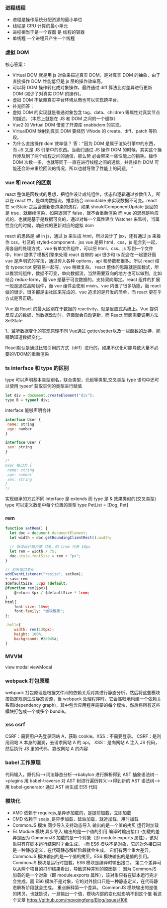 ### 进程线程

- 进程是操作系统分配资源的最小单位
- 线程是 CPU 计算的最小单元
- 进程相当于是一个容器 是 线程的容器
- 单线程 一个进程只产生一个线程

### 虚拟 DOM

核心答案：

- Virtual DOM 就是用 js 对象来描述真实 DOM，是对真实 DOM 的抽象，由于直接操作 DOM 性能低但是 js 层的操作效率高，
- 可以将 DOM 操作转化成对象操作，最终通过 diff 算法比对差异进行更新 DOM (减少了对真实 DOM 的操作)。
- 虚拟 DOM 不依赖真实平台环境从而也可以实现跨平台。
- 补充回答：
- 虚拟 DOM 的实现就是普通对象包含 tag、data、children 等属性对真实节点的描述。（本质上就是在 JS 和 DOM 之间的一个缓存）
- Vue2 的 Virtual DOM 借鉴了开源库 snabbdom 的实现。
- VirtualDOM 映射到真实 DOM 要经历 VNode 的 create、diff、patch 等阶段。
- 为什么直接操作 dom 效率低？
  答：“因为 DOM 是属于渲染引擎中的东西，而 JS 又是 JS 引擎中的东西。当我们通过 JS 操作 DOM 的时候，其实这个操作涉及到了两个线程之间的通信，那么势 必会带来一些性能上的损耗。操作 DOM 次数一多，也就等同于一直在进行线程之间的通信，并且操作 DOM 可能还会带来重绘回流的情况，所以也就导致了性能上的问题。
  ”

### vue 和 react 的区别

react 整体是函数式的思想，把组件设计成纯组件，状态和逻辑通过参数传入，所以在 react 中，是单向数据流，推崇结合 immutable 来实现数据不可变。react 在 setState 之后会重新走渲染的流程，如果 shouldComponentUpdate 返回的是 true，就继续渲染，如果返回了 false，就不会重新渲染
而 vue 的思想是响应式的，也就是基于是数据可变的，通过对每一个属性建立 Watcher 来监听，当属性变化的时候，响应式的更新对应的虚拟 dom

react 的思路是 all in js，通过 js 来生成 html，所以设计了 jsx，还有通过 js 来操作 css，社区的 styled-component、jss
vue 是把 html，css，js 组合到一起，用各自的处理方式，vue 有单文件组件，可以把 html、css、js 写到一个文件中，html 提供了模板引擎来处理
react 自带的 api 很少和 ts 配合在一起更好而 vue 是声明式的写法，通过传入各种 options，api 和参数都很多。所以 react 结合 typescript 更容易一起写，vue 稍微复杂。
react 整体的思路就是函数式，所以推崇纯组件，数据不可变，单向数据流，当然需要双向的地方也可以做到，比如结合 redux-form，而 vue 是基于可变数据的，支持双向绑定。react 组件的扩展一般是通过高阶组件，而 vue 组件会使用 mixin。vue 内置了很多功能，而 react 做的很少，很多都是由社区来完成的，vue 追求的是开发的简单，而 react 更在乎方式是否正确。

Vue 跟 React 的最大区别在于数据的 reactivity，就是反应式系统上。Vue 提供反应式的数据，当数据改动时，界面就会自动更新，而 React 里面需要调用方法 SetState

1、监听数据变化的实现原理不同
Vue通过 getter/setter以及一些函数的劫持，能精确知道数据变化。

React默认是通过比较引用的方式（diff）进行的，如果不优化可能导致大量不必要的VDOM的重新渲染


### ts interface 和 type 的区别

type 可以声明基本类型别名，联合类型，元组等类型,交叉类型
type 语句中还可以使用 typeof 获取实例的类型进行赋值

```js
let div = document.createElement("div");
type B = typeof div;
```

interface 能够声明合并

```js
interface User {
 name: string
 age: number
}

interface User {
 sex: string
}

/*
User 接口为 {
 name: string
 age: number
 sex: string
}
*/

```

实现继承的方式不同 interface 是 extends 而 type 是 & 效果类似的(交叉类型)
type 可以定义数组中每个位置的类型
type PetList = [Dog, Pet]

### rem

```js
function setRem() {
  let doc = document.documentElement;
  let width = doc.getBoundingClientRect().width;

  // 假设设计稿为宽 750，则 1rem 代表 10px
  let rem = width / 75;
  doc.style.fontSize = rem + "px";
}

// 监听窗口变化
addEventListener("resize", setRem);
+ sass-rem
$defaultSize: 32px !default;
@function rem($px){
    @return $px / $defaultSize * 1rem;
}
html{
    font-size: 10vw;
    font-family: "微软雅黑";
};

.hello{
    width: rem(130px);
    height: 100%;
    background: #2e945a;
}
```

### MVVM

view modal viewModal

### webpack 打包原理

webpack 打包原理是根据文件间的依赖关系对其进行静态分析，然后将这些模块按指定规则生成静态资源，当 webpack 处理程序时，它会递归地构建一个依赖关系图(dependency graph)，其中包含应用程序需要的每个模块，然后将所有这些模块打包成一个或多个 bundle。

### xss csrf

CSRF：需要用户先登录网站 A，获取 cookie。XSS：不需要登录。
CSRF：是利用网站 A 本身的漏洞，去请求网站 A 的 api。
XSS：是向网站 A 注入 JS 代码，然后执行 JS 里的代码，篡改网站 A 的内容

### babel 工作原理

代码输入，原代码-->词法静态分析-->babylon 进行解析得到 AST 抽象语法树-->plugins 用 babel-traverse 对 AST 树进行遍历转义-->得到新的 AST 语法树-->用 babel-generator 通过 AST 树生成 ES5 代码

### 模块化

- AMD 依赖于 requirejs,是异步加载的，是提前加载，立即加载
- CMD 依赖于 seajs ,是异步加载，延后加载，就近加载，用时加载
- CommonJS 模块 同步导入支持动态导入 输出的是一个值的拷贝 运行时加载
- Es Module 模块 异步导入 输出的是一个值的引用 编译时输出接口 -加载的差异是因为 CommonJS 加载的是一个对象（即 module.exports 属性），该对象只有在脚本运行结束时才会生成。 -而 ES6 模块不是对象，它的对外接口只是一种静态定义，在代码静态解析阶段就会生成。
  它们有两个重大差异。
  CommonJS 模块输出的是一个值的拷贝，ES6 模块输出的是值的引用。
  CommonJS 模块是运行时加载，ES6 模块是编译时输出接口。
  第二个差异可以从两个项目的打印结果看出，导致这种差别的原因是：
  因为 CommonJS 加载的是一个对象（即 module.exports 属性），该对象只有在脚本运行完才会生成。而 ES6 模块不是对象，它的对外接口只是一种静态定义，在代码静态解析阶段就会生成。
  重点解释第一个差异。
  CommonJS 模块输出的是值的拷贝，也就是说，一旦输出一个值，模块内部的变化就影响不到这个值
  看这个文章
  https://github.com/mqyqingfeng/Blog/issues/108
